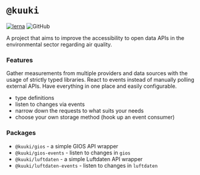 # `@kuuki`
[![lerna](https://img.shields.io/badge/maintained%20with-lerna-cc00ff.svg)](https://lerna.js.org/)
![GitHub](https://img.shields.io/github/license/dacturne/kuuki)

A project that aims to improve the accessibility to open data APIs in the environmental sector regarding air quality.

### Features
Gather measurements from multiple providers and data sources with the usage of strictly typed libraries.
React to events instead of manually polling external APIs.
Have everything in one place and easily configurable.
- type definitions
- listen to changes via events
- narrow down the requests to what suits your needs
- choose your own storage method (hook up an event consumer)

### Packages
- `@kuuki/gios` - a simple GIOS API wrapper
- `@kuuki/gios-events` - listen to changes in `gios`
- `@kuuki/luftdaten` - a simple Luftdaten API wrapper
- `@kuuki/luftdaten-events` - listen to changes in `luftdaten`
